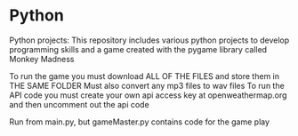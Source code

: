 # Python
Python projects:
This repository includes various python projects to develop programming skills and a game created with the pygame library
called Monkey Madness 

To run the game you must download ALL OF THE FILES and store them in THE SAME FOLDER
Must also convert any mp3 files to wav files
To run the API code you must create your own api access key at openweathermap.org and then uncomment out the api code

Run from main.py, but gameMaster.py contains code for the game play
